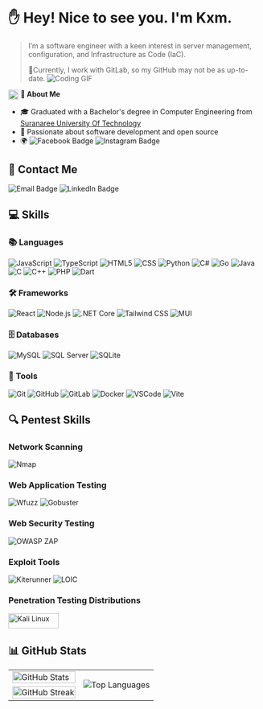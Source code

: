# :raised_hand: Hey! Nice to see you. I'm Kxm.
> I’m a software engineer with a keen interest in server management, configuration, and Infrastructure as Code (IaC).
>
> 🥷Currently, I work with GitLab, so my GitHub may not be as up-to-date.
![Coding GIF](https://media.giphy.com/media/jTNG3RF6EwbkpD4LZx/giphy.gif)

<p>
  <img src="https://media.giphy.com/media/iY8CRBdQXODJSCERIr/giphy.gif" alt="Coding GIF" width="20" height="20" style="vertical-align: middle;"/>
  <strong>🌟 About Me</strong>
</p>

- 🎓 Graduated with a Bachelor's degree in Computer Engineering from [Suranaree University Of Technology](https://www.sut.ac.th/)
- 🚀 Passionate about software development and open source
- 🌍 <span>
  <img src="https://img.shields.io/badge/-Facebook-blue?style=flat-square&logo=facebook&logoColor=white&link=https://www.facebook.com/profile.php?id=100009374632098" alt="Facebook Badge">
  <img src="https://img.shields.io/badge/-Instagram-purple?style=flat-square&logo=instagram&logoColor=white&link=https://www.instagram.com/tpkxmm._/" alt="Instagram Badge">
</span>

## 📧 Contact Me
<img src="https://img.shields.io/badge/-taweechaipoedee8@gmail.com-red?style=flat-square&logo=gmail&logoColor=white&link=mailto:taweechaipoedee8@gmail.com" alt="Email Badge">
<img src="https://img.shields.io/badge/-Taweechai_Poedee-blue?style=flat-square&logo=Linkedin&logoColor=white&link=https://www.linkedin.com/in/taweechai-poedee-a821842b3/" alt="LinkedIn Badge">

## 💻 Skills
### **📚 Languages**
![JavaScript](https://img.shields.io/badge/JavaScript--yellow?style=for-the-badge&logo=javascript)
![TypeScript](https://img.shields.io/badge/TypeScript--blue?style=for-the-badge&logo=typescript)
![HTML5](https://img.shields.io/badge/HTML5--orange?style=for-the-badge&logo=html5)
![CSS](https://img.shields.io/badge/CSS--blue?style=for-the-badge&logo=css3)
![Python](https://img.shields.io/badge/Python--blue?style=for-the-badge&logo=python)
![C#](https://img.shields.io/badge/C%23--purple?style=for-the-badge&logo=csharp)
![Go](https://img.shields.io/badge/Go--lightgrey?style=for-the-badge&logo=go)
![Java](https://img.shields.io/badge/Java--red?style=for-the-badge&logo=java)
![C](https://img.shields.io/badge/C--darkgrey?style=for-the-badge&logo=c)
![C++](https://img.shields.io/badge/C%2B%2B--green?style=for-the-badge&logo=cplusplus)
![PHP](https://img.shields.io/badge/PHP--blueviolet?style=for-the-badge&logo=php)
![Dart](https://img.shields.io/badge/Dart--blue?style=for-the-badge&logo=dart)

### **🛠️ Frameworks**
![React](https://img.shields.io/badge/React--blue?style=for-the-badge&logo=react)
![Node.js](https://img.shields.io/badge/Node.js--yellowgreen?style=for-the-badge&logo=node.js)
![.NET Core](https://img.shields.io/badge/.NET%20Core--green?style=for-the-badge&logo=dotnet)
![Tailwind CSS](https://img.shields.io/badge/Tailwind%20CSS--blue?style=for-the-badge&logo=tailwindcss)
![MUI](https://img.shields.io/badge/MUI--lightblue?style=for-the-badge&logo=mui)

### **🗄️ Databases**
![MySQL](https://img.shields.io/badge/MySQL--blue?style=for-the-badge&logo=mysql)
![SQL Server](https://img.shields.io/badge/SQL%20Server--green?style=for-the-badge&logo=microsoftsqlserver)
![SQLite](https://img.shields.io/badge/SQLite--yellowgreen?style=for-the-badge&logo=sqlite)

### **🔧 Tools**
![Git](https://img.shields.io/badge/Git--red?style=for-the-badge&logo=git)
![GitHub](https://img.shields.io/badge/GitHub--black?style=for-the-badge&logo=github)
![GitLab](https://img.shields.io/badge/GitLab--orange?style=for-the-badge&logo=gitlab)
![Docker](https://img.shields.io/badge/Docker--blue?style=for-the-badge&logo=docker)
![VSCode](https://img.shields.io/badge/VS%20Code--blue?style=for-the-badge&logo=visualstudiocode)
![Vite](https://img.shields.io/badge/Vite--lightblue?style=for-the-badge&logo=vite)

## 🔍 Pentest Skills

### **Network Scanning**
![Nmap](https://img.shields.io/badge/Nmap--green?style=for-the-badge&logo=https://www.cellstream.com/wp-content/uploads/2014/07/nmap.png)

### **Web Application Testing**
  ![Wfuzz](https://img.shields.io/badge/Wfuzz--lightgrey?style=for-the-badge&logo=Wfuzz)
  ![Gobuster](https://img.shields.io/badge/Gobuster--lightgrey?style=for-the-badge&logo=gobuster)

### **Web Security Testing**
  ![OWASP ZAP](https://img.shields.io/badge/OWASP%20ZAP--red?style=for-the-badge&logo=zap)

### **Exploit Tools**
  ![Kiterunner](https://img.shields.io/badge/Kiterunner--yellow?style=for-the-badge&logo=kiterrunner)
  ![LOIC](https://img.shields.io/badge/LOIC--black?style=for-the-badge&logo=loic)
  
### **Penetration Testing Distributions**
  <img src="https://www.kali.org/images/kali-logo.svg" alt="Kali Linux" width="100" height="30" />

## 📊 GitHub Stats
<table>
  <tr>
    <td>
<img src="https://github-readme-stats.vercel.app/api?username=Taweechaikxmm&show_icons=true&theme=radical" alt="GitHub Stats" width="100%"/>
    </td>
    <td rowspan="2">
    <img src="https://github-readme-stats.vercel.app/api/top-langs/?username=Taweechaikxmm&layout=donut-vertical&bg_color=000000&text_color=FFFFFF" alt="Top Languages" />
    </td>
  </tr>
  <tr>
    <td>
      <img src="https://github-readme-streak-stats.herokuapp.com/?user=Taweechaikxmm&theme=radical" alt="GitHub Streak" width="100%"/>
    </td>
  </tr>
</table>
